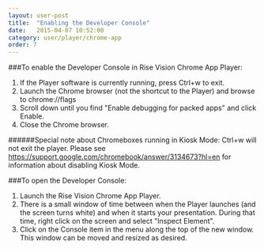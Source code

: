 ```yaml
---
layout: user-post
title:  "Enabling the Developer Console"
date:   2015-04-07 10:52:00
category: user/player/chrome-app
order: 7
---
```


###To enable the Developer Console in Rise Vision Chrome App Player:

1. If the Player software is currently running, press Ctrl+w to exit.
2. Launch the Chrome browser (not the shortcut to the Player) and browse to chrome://flags
3. Scroll down until you find "Enable debugging for packed apps" and click Enable.
4. Close the Chrome browser.

######Special note about Chromeboxes running in Kiosk Mode:
 Ctrl+w will not exit the player. Please see https://support.google.com/chromebook/answer/3134673?hl=en for information about disabling Kiosk Mode.

###To open the Developer Console:

1. Launch the Rise Vision Chrome App Player.
2. There is a small window of time between when the Player launches (and the screen turns white) and when it starts your presentation.  During that time, right click on the screen and select "Inspect Element".
3. Click on the Console item in the menu along the top of the new window. This window can be moved and resized as desired.

